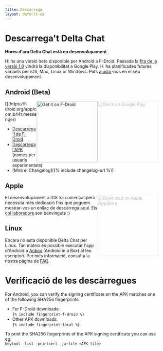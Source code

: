 ```yaml
---
title: Descàrrega
layout: default-ca
---
```




<!-- GENERATED FILE -- DO NOT EDIT -->



# Descarrega't Delta Chat

**Hores d'ara Delta Chat està en desenvolupament**

Hi ha una versió beta disponible per Android a F-Droid. Passada la [fita de la versió 1.0](https://github.com/deltachat/deltachat-android/milestone/1) vindrà la disponibilitat a Google Play. 
Hi ha planificades futures variants per iOS, Mac, Linux or Windows.
Pots [ajudar](contribute)-nos en el seu desenvolupament.

## Android (Beta)

<img src="../assets/home/get-it-on-gplay.png" alt="Get it on Google Play" width="200" style="float:right; filter: opacity(.3) grayscale(100%);" />
[<img style="float:right" src="../assets/home/get-it-on-fdroid.png" alt="Get it on F-Droid" width="200" />](https://f-droid.org/app/com.b44t.messenger)

* [Descarrega'l de F-Droid](https://f-droid.org/app/com.b44t.messenger)
* [Descarrega l'APK](https://github.com/deltachat/deltachat-android/releases) (només per usuaris experimentats)
* [Mira el Changelog]({% include changelog-url %})


## Apple

<img src="../assets/home/get-it-on-ios.png" alt="Download on Apple AppStore" width="200" style="float:right; filter: opacity(.3) grayscale(100%);" />

El desenvolupament a iOS ha començat però necessita més dedicació fins que poguem mostrar-vos un enllaç de descàrrega aquí. Els [col·laboradors](contribute) son benvinguts :)


## Linux

Encara no està disponible Delta Chat per Linux. Tan mateix és possible executar l'app d'Android a [Anbox](https://anbox.io) (Android in a Box) al teu escriptori.
Per més informació, consulta la nostra pàgina de  [FAQ](help#multiclient).


# Verificació de les descàrregues

For Android, you can verify the signing certificate on the APK matches one of the following SHA256 fingerprints:  

* For F-Droid downloads:  
  `{% include fingerprint-f-droid %}`
* Other APK downloads:  
  `{% include fingerprint-local %}`

To print the SHA256 fingerprints of the APK signing certificate you can use eg.  
`keytool -list -printcert -jarfile <APK-file>`

